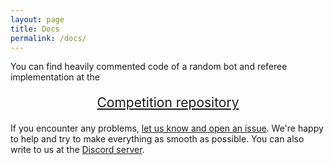 ```yaml
---
layout: page
title: Docs
permalink: /docs/
---
```


You can find heavily commented code of a random bot and referee implementation at
the 

<div style="text-align: center; font-size: 1.5em;margin:20px auto;">
<a href="https://github.com/higcompetition/tournament/tree/higc/open_spiel/higc">Competition repository</a> 
</div>

If you encounter any problems, [let us know and open an
issue](https://github.com/higcompetition/tournament/issues/new). We're happy to
help and try to make everything as smooth as possible. You can also write to us
at the <a href="https://discord.gg/6Q3UurHxMh">Discord server</a>.